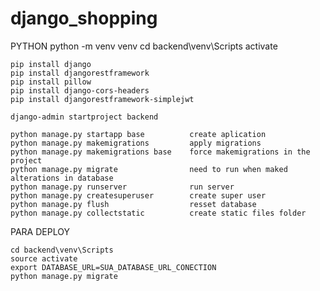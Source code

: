 # django_shopping
 
PYTHON
    python -m venv venv
    cd backend\venv\Scripts
    activate

    pip install django
    pip install djangorestframework
    pip install pillow
    pip install django-cors-headers
    pip install djangorestframework-simplejwt
    
    django-admin startproject backend

    python manage.py startapp base          create aplication
    python manage.py makemigrations         apply migrations
    python manage.py makemigrations base    force makemigrations in the project
    python manage.py migrate                need to run when maked alterations in database
    python manage.py runserver              run server
    python manage.py createsuperuser        create super user
    python manage.py flush                  resset database
    python manage.py collectstatic          create static files folder


PARA DEPLOY

    cd backend\venv\Scripts
    source activate
    export DATABASE_URL=SUA_DATABASE_URL_CONECTION
    python manage.py migrate